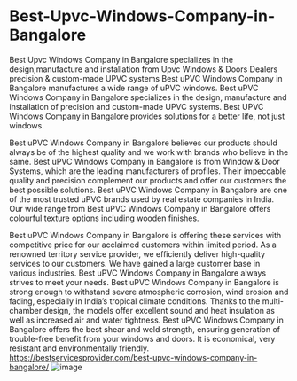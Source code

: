 # Best-Upvc-Windows-Company-in-Bangalore
Best Upvc Windows Company in Bangalore specializes in the design,manufacture and installation from Upvc Windows &amp; Doors Dealers precision &amp; custom-made UPVC systems
Best uPVC Windows Company in Bangalore manufactures a wide range of uPVC windows. Best uPVC Windows Company in Bangalore specializes in the design, manufacture and installation of precision and custom-made UPVC systems. Best UPVC Windows Company in Bangalore provides solutions for a better life, not just windows.

Best uPVC Windows Company in Bangalore believes our products should always be of the highest quality and we work with brands who believe in the same. Best uPVC Windows Company in Bangalore is from Window & Door Systems, which are the leading manufacturers of profiles. Their impeccable quality and precision complement our products and offer our customers the best possible solutions. Best uPVC Windows Company in Bangalore are one of the most trusted uPVC brands used by real estate companies in India. Our wide range from Best uPVC Windows Company in Bangalore offers colourful texture options including wooden finishes.

Best uPVC Windows Company in Bangalore is offering these services with competitive price for our acclaimed customers within limited period. As a renowned territory service provider, we efficiently deliver high-quality services to our customers. We have gained a large customer base in various industries. Best uPVC Windows Company in Bangalore always strives to meet your needs. Best uPVC Windows Company in Bangalore is strong enough to withstand severe atmospheric corrosion, wind erosion and fading, especially in India’s tropical climate conditions. Thanks to the multi-chamber design, the models offer excellent sound and heat insulation as well as increased air and water tightness. Best uPVC Windows Company in Bangalore offers the best shear and weld strength, ensuring generation of trouble-free benefit from your windows and doors. It is economical, very resistant and environmentally friendly.
https://bestservicesprovider.com/best-upvc-windows-company-in-bangalore/
![image](https://github.com/bestservices01/Best-Upvc-Windows-Company-in-Bangalore/assets/155606461/eca178dd-c376-44db-969a-1d3713c8dbfa)

